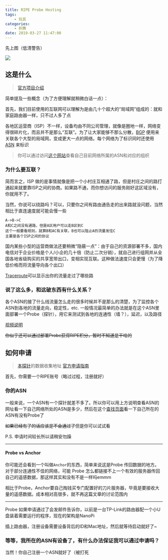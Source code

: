 ```yaml
---
title: RIPE Probe Hosting
tags: 
    - 玩具
categories:
    - 折腾
date: 2019-03-27 11:47:00
---
```


先上图（低清警告）

![](/images/media/ripe_probe/device.jpg)

## 这是什么

> [官方项目介绍](https://atlas.ripe.net)

简单提及一些概念（为了方便理解就稍微白话一点）：

首先，我们目前使用的互联网可以理解为是由几十个超大的“局域网”组成的：就和家庭路由器一样，只不过人多了点

各地区运营商（ISP）不一样，设备均由不同公司管理，就像是圈地一样，网络变得很碎片化，而且并不是那么“互联”。为了让大家能够不那么分散，[BGP](https://zh.wikipedia.org/wiki/%E8%BE%B9%E7%95%8C%E7%BD%91%E5%85%B3%E5%8D%8F%E8%AE%AE) 便用来关联各个大型的局域网，变成更大一点的网络。每个网络为了标识同时还使用 [ASN](https://zh.wikipedia.org/wiki/%E8%87%AA%E6%B2%BB%E7%B3%BB%E7%BB%9F) 来标识

> 你可以通过访问[这个网站](https://ipip.net)查看自己目前网络所属的ASN和对应的组织

### 为什么要互联？

简而言之，ISP 做的是事情就像是把一个小村庄互相通了路，但是村庄之间的路打通起来就要靠ISP之间的协商。如果路不通，而你想访问的服务刚好这区域没有，你就用不了。

当然，你说可以绕路吗？可以，只要你之间有路由通告走的出来路就没问题，当然相比于直连速度就可能会慢一些

```
A->B->C
A和C之间没有通路，但是A区用户可以走B区到C
这个一般要看规则，就算B和AC有关联，B也可以阻止A的流量发往C
主要是各个ISP之间的协议
```

国内某些小型的运营商做法还要稍微“隐蔽一点”：由于自己的资源部署不多，国内电信对于企业价格是个人/小企的几十倍（防止二次分销），就自己进行组网并从全国各地省级购买的共享宽带出口，变相实现互联。这种做法速度只会更慢（为了降低价格而将流量导向各个出口）

[Traceroute](https://zh.wikipedia.org/wiki/Traceroute)可以显示出你的流量走过了哪些路

### 说了这么多，和这破东西有什么关系？

各个ASN的接了什么线流量怎么走的很多时候并不是那么的清楚，为了监控各个ASN到各地的流量走向，稳定性，etc. 一般情况最简单的办法就是在这个ASN里面部署一个Probe（探针），用它来测试到各地的连通性（墙？），延迟，以及路径

[视频说明](https://atlas.ripe.net/about/)

~~你似乎还可以通过部署Probe获得RIPE积分，暂时不知道是干啥的~~

## 如何申请

> [本探针](https://atlas.ripe.net/probes/50812/)的数据收集地址
> [官方申请指南](https://atlas.ripe.net/landing/get-involved/)

首先，你需要一个RIPE账号（略过过程，注册就好）

### 你的ASN

一般来说，一个ASN有一个探针就差不多了。所以你可以用上方说明查看ASN的网址看一下自己网络所处的ASN是多少，然后在这个[查找页面](https://atlas.ripe.net/probes/)看一下自己所在的ASN有没有Probe了

~~如果已经有了的话应该是不会通过了~~但是你可以试试看

P.S. 申请时间较长所以请稍安勿躁

---
#### Probe vs Anchor

你可能还会看到一个叫做`Anchor`的东西，简单来说这是Probe 传回数据的地方。对于部分连通性不佳的网络，可能 Probe 怎么都链接不上一个有效的服务器传回自己的遥感数据，那这样其实和没有不是一样吗emmm

相比于Probe，Anchor要自己掏钱买专门配置好的刀片服务器，毕竟是要接收大量的遥感数据。成本相对高很多，就不再这篇文章的讨论范围内

---

Probe 如果申请通过了会发邮件告诉你，以前是一台TP-Link的路由器配一个小U盘装着需要运行的程序，现在的架构是NanoPi

插上路由器，注册设备需要设备背后的ID和Mac地址，然后就等待启动就好了~

### 等等，我所在的ASN有设备了，有什么办法保证我可以通过申请吗？

当然！你自己注册一个ASN就好了（被打死




<!--stackedit_data:
eyJoaXN0b3J5IjpbMTczODE2NDkxNSwtNDE4MDIwNTEwLC0xMz
MyNjQ2MTc3LDEwNjUwMTU4XX0=
-->